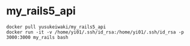 # my_rails5_api

```
docker pull yusukeiwaki/my_rails5_api
docker run -it -v /home/yi01/.ssh/id_rsa:/home/yi01/.ssh/id_rsa -p 3000:3000 my_rails bash  
```
